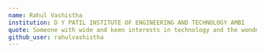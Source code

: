```yaml
---
name: Rahul Vashistha
institution: D Y PATIL INSTITUTE OF ENGINEERING AND TECHNOLOGY AMBI
quote: Someone with wide and keen interests in technology and the wonders of hacking and soft dev
github_user: rahulvashistha
---
```

